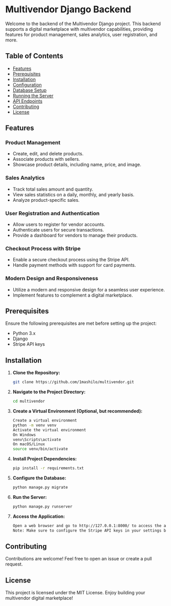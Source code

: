 # Multivendor Django Backend

Welcome to the backend of the Multivendor Django project. This backend supports a digital marketplace with multivendor capabilities, providing features for product management, sales analytics, user registration, and more.

## Table of Contents

- [Features](#features)
- [Prerequisites](#prerequisites)
- [Installation](#installation)
- [Configuration](#configuration)
- [Database Setup](#database-setup)
- [Running the Server](#running-the-server)
- [API Endpoints](#api-endpoints)
- [Contributing](#contributing)
- [License](#license)

## Features

### Product Management

- Create, edit, and delete products.
- Associate products with sellers.
- Showcase product details, including name, price, and image.

### Sales Analytics

- Track total sales amount and quantity.
- View sales statistics on a daily, monthly, and yearly basis.
- Analyze product-specific sales.

### User Registration and Authentication

- Allow users to register for vendor accounts.
- Authenticate users for secure transactions.
- Provide a dashboard for vendors to manage their products.

### Checkout Process with Stripe

- Enable a secure checkout process using the Stripe API.
- Handle payment methods with support for card payments.

### Modern Design and Responsiveness

- Utilize a modern and responsive design for a seamless user experience.
- Implement features to complement a digital marketplace.

## Prerequisites

Ensure the following prerequisites are met before setting up the project:

- Python 3.x
- Django
- Stripe API keys

## Installation

1. **Clone the Repository:**

   ```bash
   git clone https://github.com/1mashilo/multivendor.git
   
2. **Navigate to the Project Directory:**

   ```bash
   cd multivendor

3. **Create a Virtual Environment (Optional, but recommended):**
   
    ```bash
    Create a virtual environment
    python -m venv venv
    Activate the virtual environment
    On Windows
    venv\Scripts\activate
    On macOS/Linux
    source venv/bin/activate
    
4. **Install Project Dependencies:**
 
     ```bash
     pip install -r requirements.txt

5. **Configure the Database:**
   
     ```bash
     python manage.py migrate
     
6. **Run the Server:**
   
    ```bash
    python manage.py runserver

7. **Access the Application:**

   
    ```bash
   Open a web browser and go to http://127.0.0.1:8000/ to access the application.
    Note: Make sure to configure the Stripe API keys in your settings before using the checkout process.

## Contributing

Contributions are welcome! Feel free to open an issue or create a pull request.

## License  
This project is licensed under the MIT License. Enjoy building your multivendor digital marketplace!
   
